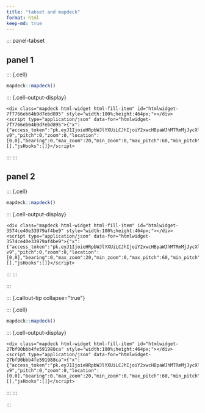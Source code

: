```yaml
---
title: "tabset and mapdeck"
format: html
keep-md: true
---
```




::: panel-tabset
## panel 1


::: {.cell}

```{.r .cell-code}
mapdeck::mapdeck()
```

::: {.cell-output-display}


```{=html}
<div class="mapdeck html-widget html-fill-item" id="htmlwidget-7f7766eb64b9d7ebd895" style="width:100%;height:464px;"></div>
<script type="application/json" data-for="htmlwidget-7f7766eb64b9d7ebd895">{"x":{"access_token":"pk.eyJ1IjoieHRpbWJlYXUiLCJhIjoiY2xwcHBpaWJhMTRmMjJycXllbDl6NmcweiJ9.82wDUBcsTlVfz16dMLv9FA","style":"mapbox://styles/mapbox/streets-v9","pitch":0,"zoom":0,"location":[0,0],"bearing":0,"max_zoom":20,"min_zoom":0,"max_pitch":60,"min_pitch":0,"show_view_state":false,"repeat_view":false},"evals":[],"jsHooks":[]}</script>
```


:::
:::


## panel 2


::: {.cell}

```{.r .cell-code}
mapdeck::mapdeck()
```

::: {.cell-output-display}


```{=html}
<div class="mapdeck html-widget html-fill-item" id="htmlwidget-3574ce40e33979af4be9" style="width:100%;height:464px;"></div>
<script type="application/json" data-for="htmlwidget-3574ce40e33979af4be9">{"x":{"access_token":"pk.eyJ1IjoieHRpbWJlYXUiLCJhIjoiY2xwcHBpaWJhMTRmMjJycXllbDl6NmcweiJ9.82wDUBcsTlVfz16dMLv9FA","style":"mapbox://styles/mapbox/streets-v9","pitch":0,"zoom":0,"location":[0,0],"bearing":0,"max_zoom":20,"min_zoom":0,"max_pitch":60,"min_pitch":0,"show_view_state":false,"repeat_view":false},"evals":[],"jsHooks":[]}</script>
```


:::
:::

:::

::: {.callout-tip collapse="true"}

::: {.cell}

```{.r .cell-code}
mapdeck::mapdeck()
```

::: {.cell-output-display}


```{=html}
<div class="mapdeck html-widget html-fill-item" id="htmlwidget-27bf90bbb4fe591988ca" style="width:100%;height:464px;"></div>
<script type="application/json" data-for="htmlwidget-27bf90bbb4fe591988ca">{"x":{"access_token":"pk.eyJ1IjoieHRpbWJlYXUiLCJhIjoiY2xwcHBpaWJhMTRmMjJycXllbDl6NmcweiJ9.82wDUBcsTlVfz16dMLv9FA","style":"mapbox://styles/mapbox/streets-v9","pitch":0,"zoom":0,"location":[0,0],"bearing":0,"max_zoom":20,"min_zoom":0,"max_pitch":60,"min_pitch":0,"show_view_state":false,"repeat_view":false},"evals":[],"jsHooks":[]}</script>
```


:::
:::

:::
